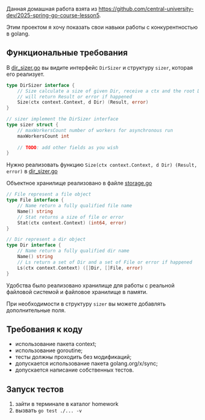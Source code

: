 Данная домашная работа взята из https://github.com/central-university-dev/2025-spring-go-course-lesson5. 

Этим проектом я хочу показать свои навыки работы с конкурентностью в golang.


## Функциональные требования

В [dir_sizer.go](storage%2Fdir_sizer.go) вы видите интерфейс `DirSizer` и структуру `sizer`, которая его реализует. 

```go
type DirSizer interface {
    // Size calculate a size of given Dir, receive a ctx and the root Dir instance
    // will return Result or error if happened
    Size(ctx context.Context, d Dir) (Result, error)
}

// sizer implement the DirSizer interface
type sizer struct {
    // maxWorkersCount number of workers for asynchronous run
    maxWorkersCount int
    
    // TODO: add other fields as you wish
}

```

Нужно реализовать функцию `Size(ctx context.Context, d Dir) (Result, error)` в [dir_sizer.go](storage%2Fdir_sizer.go)

Объектное хранилище реализовано в файле [storage.go](storage%2Fstorage.go) 

```go
// File represent a file object
type File interface {
	// Name return a fully qualified file name
	Name() string
	// Stat returns a size of file or error
	Stat(ctx context.Context) (int64, error)
}

// Dir represent a dir object
type Dir interface {
	// Name return a fully qualified dir name
	Name() string
	// Ls return a set of Dir and a set of File or error if happened
	Ls(ctx context.Context) ([]Dir, []File, error)
}
```

Удобства было реализовано хранилище для работы с реальной файловой системой и файловое хранилище в памяти.

При необходимости в структуру `sizer` вы можете добавлять дополнительные поля.


## Требования к коду

* использование пакета context;
* использование goroutine;
* тесты должны проходить без модификаций;
* допускается использование пакета golang.org/x/sync;
* допускается написание собственных тестов.


## Запуск тестов

1. зайти в терминале в каталог homework
2. вызвать ```go test ./... -v```
